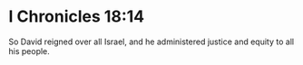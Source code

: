 # I Chronicles 18:14

So David reigned over all Israel, and he administered justice and equity to all his people.
